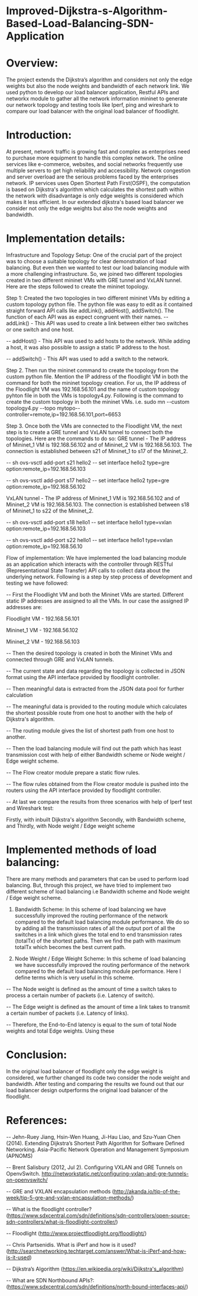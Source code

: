 # Improved-Dijkstra-s-Algorithm-Based-Load-Balancing-SDN-Application

# Overview: 
The project extends the Dijkstra’s algorithm and considers not only the edge weights but also the node weights and bandwidth of each network link. We used python to develop our load balancer application, Restful APIs and networkx module to gather all the network information mininet to generate our network topology and testing tools like Iperf, ping and wireshark to compare our load balancer with the original load balancer of floodlight.

# Introduction: 
At present, network traffic is growing fast and complex as enterprises need to purchase more equipment to handle this complex network. The online services like e-commerce, websites, and social networks frequently use multiple servers to get high reliability and accessibility. Network congestion and server overload are the serious problems faced by the enterprises network. IP services uses Open Shortest Path First(OSPF), the computation is based on Dijkstra's algorithm which calculates the shortest path within the network with disadvantage is only edge weights is considered which makes it less efficient. In our extended dijkstra's based load balancer we consider not only the edge weights but also the node weights and bandwidth.

# Implementation details: 

Infrastructure and Topology Setup:	One of the crucial part of the project was to choose a suitable topology for clear demonstration of load balancing. But even then we wanted to test our load balancing module with a more challenging infrastructure. So, we joined two different topologies created in two different mininet VMs with GRE tunnel and VxLAN tunnel. Here are the steps followed to create the mininet topology. 
  
  Step 1: Created the two topologies in two different mininet VMs by editing a custom topology python file. The python file was easy to edit as it contained straight forward API calls like addLink(), addHost(), addSwitch(). The function of each API was as expect congruent with their names. 
-- addLink() - This API was used to create a link between either two switches or one switch and one host.

-- addHost() - This API was used to add hosts to the network. While adding a host, it was also possible to assign a static IP address to the host.

-- addSwitch() - This API was used to add a switch to the network. 
  
  Step 2. Then run the mininet command to create the topology from the custom python file. Mention the IP address of the floodlight VM in both the command for both the mininet topology creation. For us, the IP address of the Floodlight VM was 192.168.56.101 and the name of custom topology pyhton file in both the VMs is topology4.py. Following is the command to create the custom topology in both the mininet VMs. i.e. sudo mn --custom topology4.py --topo mytopo--controller=remote,ip=192.168.56.101,port=6653
  
  Step 3. Once both the VMs are connected to the Floodlight VM, the next step is to create a GRE tunnel and VxLAN tunnel to connect both the topologies. Here are the commands to do so: 
GRE tunnel - The IP address of Mininet_1 VM is 192.168.56.102 and of Mininet_2 VM is 192.168.56.103. The connection is established between s21 of Mininet_1 to s17 of the  Mininet_2. 

-- sh ovs-vsctl add-port s21 hello2 -- set interface hello2 type=gre option:remote_ip=192.168.56.103

-- sh ovs-vsctl add-port s17 hello2 -- set interface hello2 type=gre option:remote_ip=192.168.56.102

VxLAN tunnel - The IP address of Mininet_1 VM is 192.168.56.102 and of Mininet_2 VM is 192.168.56.103. The connection is established between s18 of Mininet_1 to s22 of the  Mininet_2.

-- sh ovs-vsctl add-port s18 hello1 -- set interface hello1 type=vxlan option:remote_ip=192.168.56.103

-- sh ovs-vsctl add-port s22 hello1 -- set interface hello1 type=vxlan option:remote_ip=192.168.56.10

Flow of implementation: We have implemented the load balancing module as an application which interacts with the controller through RESTful (Representational State Transfer) API calls to collect data about the underlying network. Following is a step by step process of development and testing we have followed:

-- First the Floodlight VM and both the Mininet VMs are started. Different static IP addresses are assigned to all the VMs. In our case the assigned IP addresses are:

Floodlight VM - 192.168.56.101

Mininet_1 VM - 192.168.56.102

Mininet_2 VM - 192.168.56.103

-- Then the desired topology is created in both the Mininet VMs and connected through GRE and VxLAN tunnels. 

-- The current state and data regarding the topology is collected in JSON format using the API interface provided by floodlight controller. 

-- Then meaningful data is extracted from the JSON data pool for further calculation

-- The meaningful data is provided to the routing module which calculates the shortest possible route from one host to another with the help of Dijkstra's algorithm. 

-- The routing module gives the list of shortest path from one host to another. 

-- Then the load balancing module will find out the path which has least transmission cost with help of either Bandwidth scheme or Node weight / Edge weight scheme.

-- The Flow creator module prepare a static flow rules.

-- The flow rules obtained from the Flow creator module is pushed into the routers using the API interface provided by floodlight controller.

-- At last we compare the results from three scenarios with help of Iperf test and Wireshark test:

Firstly, with inbuilt Dijkstra's algorithm 
Secondly, with Bandwidth scheme, and
Thirdly, with Node weight / Edge weight scheme

# Implemented methods of load balancing: 
There are many methods and parameters that can be used to perform load balancing. But, through this project, we have tried to implement two different scheme of load balancing i.e Bandwidth scheme and Node weight / Edge weight scheme.

  1. Bandwidth Scheme: In this scheme of load balancing we have successfully improved the routing performance of the network compared to the default load balancing module performance. We do so by adding all the transmission rates of all the output port of all the switches in a link  which gives the total end to end transmission rates (totalTx) of the shortest paths. Then we find the path with maximum totalTx which becomes the best current path. 

  2. Node Weight / Edge Weight Scheme: In this scheme of load balancing we have successfully improved the routing performance of the network compared to the default load balancing module performance. Here I define terms which is very useful in this scheme. 

  -- The Node weight is defined as the amount of time a switch takes to process a certain number of packets (i.e. Latency of switch). 

  -- The Edge weight is defined as the amount of time a link takes to transmit a certain number of packets (i.e. Latency of links). 

  -- Therefore, the End-to-End latency is equal to the sum of total Node weights and total Edge weights. Using these 

# Conclusion: 
In the original load balancer of floodlight only the edge weight is considered, we further changed its code two consider the node weight and bandwidth. After testing and comparing the results we found out that our load balancer design outperforms the original load balancer of the floodlight.

# References: 
-- Jehn-Ruey Jiang, Hsin-Wen Huang, Ji-Hau Liao, and Szu-Yuan Chen (2014). Extending Dijkstra’s Shortest   Path Algorithm for Software Defined Networking. Asia-Pacific Network Operation and Management Symposium (APNOMS)  

-- Brent Salisbury (2012, Jul 2). Configuring VXLAN and GRE Tunnels on OpenvSwitch. http://networkstatic.net/configuring-vxlan-and-gre-tunnels-on-openvswitch/

-- GRE and VXLAN encapsulation methods (http://akanda.io/tip-of-the-week/tip-5-gre-and-vxlan-encapsulation-methods/)

-- What is the floodlight controller? (https://www.sdxcentral.com/sdn/definitions/sdn-controllers/open-source-sdn-controllers/what-is-floodlight-controller/)

-- Floodlight (http://www.projectfloodlight.org/floodlight/)

-- Chris  Partsenidis. What is iPerf and how is it used? (http://searchnetworking.techtarget.com/answer/What-is-iPerf-and-how-is-it-used) 

-- Dijkstra’s Algorithm (https://en.wikipedia.org/wiki/Dijkstra's_algorithm)

-- What are SDN Northbound APIs?:(https://www.sdxcentral.com/sdn/definitions/north-bound-interfaces-api/)


